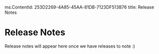 ms.ContentId: 253D2269-4A85-45AA-81DB-7123DF513B76
title: Release Notes

# Release Notes

Release notes will appear here once we have releases to note :)